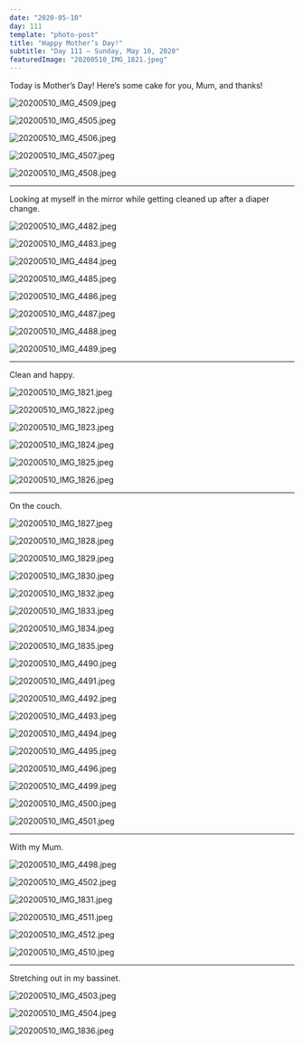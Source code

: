 ```yaml
---
date: "2020-05-10"
day: 111
template: "photo-post"
title: "Happy Mother’s Day!"
subtitle: "Day 111 – Sunday, May 10, 2020"
featuredImage: "20200510_IMG_1821.jpeg"
---
```


Today is Mother’s Day! Here’s some cake for you, Mum, and thanks!

![20200510_IMG_4509.jpeg](20200510_IMG_4509.jpeg)

![20200510_IMG_4505.jpeg](20200510_IMG_4505.jpeg)

![20200510_IMG_4506.jpeg](20200510_IMG_4506.jpeg)

![20200510_IMG_4507.jpeg](20200510_IMG_4507.jpeg)

![20200510_IMG_4508.jpeg](20200510_IMG_4508.jpeg)

<hr >

Looking at myself in the mirror while getting cleaned up after a diaper change.

![20200510_IMG_4482.jpeg](20200510_IMG_4482.jpeg)

![20200510_IMG_4483.jpeg](20200510_IMG_4483.jpeg)

![20200510_IMG_4484.jpeg](20200510_IMG_4484.jpeg)

![20200510_IMG_4485.jpeg](20200510_IMG_4485.jpeg)

![20200510_IMG_4486.jpeg](20200510_IMG_4486.jpeg)

![20200510_IMG_4487.jpeg](20200510_IMG_4487.jpeg)

![20200510_IMG_4488.jpeg](20200510_IMG_4488.jpeg)

![20200510_IMG_4489.jpeg](20200510_IMG_4489.jpeg)

<hr />

Clean and happy.

![20200510_IMG_1821.jpeg](20200510_IMG_1821.jpeg)

![20200510_IMG_1822.jpeg](20200510_IMG_1822.jpeg)

![20200510_IMG_1823.jpeg](20200510_IMG_1823.jpeg)

![20200510_IMG_1824.jpeg](20200510_IMG_1824.jpeg)

![20200510_IMG_1825.jpeg](20200510_IMG_1825.jpeg)

![20200510_IMG_1826.jpeg](20200510_IMG_1826.jpeg)

<hr />

On the couch.

![20200510_IMG_1827.jpeg](20200510_IMG_1827.jpeg)

![20200510_IMG_1828.jpeg](20200510_IMG_1828.jpeg)

![20200510_IMG_1829.jpeg](20200510_IMG_1829.jpeg)

![20200510_IMG_1830.jpeg](20200510_IMG_1830.jpeg)

![20200510_IMG_1832.jpeg](20200510_IMG_1832.jpeg)

![20200510_IMG_1833.jpeg](20200510_IMG_1833.jpeg)

![20200510_IMG_1834.jpeg](20200510_IMG_1834.jpeg)

![20200510_IMG_1835.jpeg](20200510_IMG_1835.jpeg)

![20200510_IMG_4490.jpeg](20200510_IMG_4490.jpeg)

![20200510_IMG_4491.jpeg](20200510_IMG_4491.jpeg)

![20200510_IMG_4492.jpeg](20200510_IMG_4492.jpeg)

![20200510_IMG_4493.jpeg](20200510_IMG_4493.jpeg)

![20200510_IMG_4494.jpeg](20200510_IMG_4494.jpeg)

![20200510_IMG_4495.jpeg](20200510_IMG_4495.jpeg)

![20200510_IMG_4496.jpeg](20200510_IMG_4496.jpeg)

![20200510_IMG_4499.jpeg](20200510_IMG_4499.jpeg)

![20200510_IMG_4500.jpeg](20200510_IMG_4500.jpeg)

![20200510_IMG_4501.jpeg](20200510_IMG_4501.jpeg)

<hr />

With my Mum.

![20200510_IMG_4498.jpeg](20200510_IMG_4498.jpeg)

![20200510_IMG_4502.jpeg](20200510_IMG_4502.jpeg)

![20200510_IMG_1831.jpeg](20200510_IMG_1831.jpeg)

![20200510_IMG_4511.jpeg](20200510_IMG_4511.jpeg)

![20200510_IMG_4512.jpeg](20200510_IMG_4512.jpeg)

![20200510_IMG_4510.jpeg](20200510_IMG_4510.jpeg)

<hr />

Stretching out in my bassinet.

![20200510_IMG_4503.jpeg](20200510_IMG_4503.jpeg)

![20200510_IMG_4504.jpeg](20200510_IMG_4504.jpeg)

![20200510_IMG_1836.jpeg](20200510_IMG_1836.jpeg)
